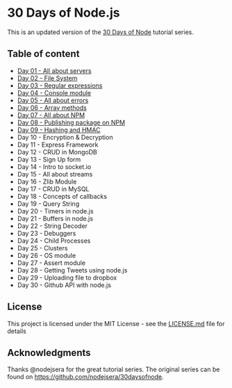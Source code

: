 # 30 Days of Node.js

This is an updated version of the [30 Days of Node](https://github.com/nodejsera/30daysofnode) tutorial series.

## Table of content

- [Day 01 - All about servers](https://github.com/nielslange/30-days-of-node-js/tree/master/Day%2001%20-%20All%20about%20servers)
- [Day 02 - File System](https://github.com/nielslange/30-days-of-node-js/tree/master/Day%2002%20-%20File%20System)
- [Day 03 - Regular expressions](https://github.com/nielslange/30-days-of-node-js/tree/master/Day%2003%20-%20Regular%20expressions)
- [Day 04 - Console module](https://github.com/nielslange/30-days-of-node-js/tree/master/Day%2004%20-%20Console%20module)
- [Day 05 - All about errors](https://github.com/nielslange/30-days-of-node-js/tree/master/Day%2005%20-%20All%20about%20errors)
- [Day 06 - Array methods](https://github.com/nielslange/30-days-of-node-js/tree/master/Day%2006%20-%20Array%20methods)
- [Day 07 - All about NPM](https://github.com/nielslange/30-days-of-node-js/tree/master/Day%2007%20-%20All%20about%20NPM)
- [Day 08 - Publishing package on NPM](https://github.com/nielslange/30-days-of-node-js/tree/master/Day%2008%20-%20Publishing%20package%20on%20NPM)
- [Day 09 - Hashing and HMAC](https://github.com/nielslange/30-days-of-node-js/tree/master/Day%2009%20-%20Hashing%20and%20HMAC)
- Day 10 - Encryption & Decryption
- Day 11 - Express Framework
- Day 12 - CRUD in MongoDB
- Day 13 - Sign Up form
- Day 14 - Intro to socket.io
- Day 15 - All about streams
- Day 16 - Zlib Module
- Day 17 - CRUD in MySQL
- Day 18 - Concepts of callbacks
- Day 19 - Query String
- Day 20 - Timers in node.js
- Day 21 - Buffers in node.js
- Day 22 - String Decoder
- Day 23 - Debuggers
- Day 24 - Child Processes
- Day 25 - Clusters
- Day 26 - OS module
- Day 27 - Assert module
- Day 28 - Getting Tweets using node.js
- Day 29 - Uploading file to dropbox
- Day 30 - Github API with node.js

## License
This project is licensed under the MIT License - see the [LICENSE.md](https://github.com/nielslange/30-days-of-node-js/blob/master/LICENSE.md) file for details

## Acknowledgments
Thanks @nodejsera for the great tutorial series. The original series can be found on https://github.com/nodejsera/30daysofnode.

